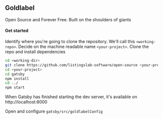 ## Goldlabel

Open Source and Forever Free. Built on the shoulders of giants

#### Get started

Identify where you're going to clone the repository. We'll call this `<working-repo>`. Decide on the machine readable name `<your-project>`. Clone the repo and install dependencies

```bash
cd <working-dir>
git clone https://github.com/listingslab-software/open-source <your-project>
cd <your-project>
cd gatsby
npm install
cd ../
npm start
```

When Gatsby has finished starting the dev server, it's available on 
http://localhost:8000

Open and configure `gatsby/src/goldlabelConfig`
